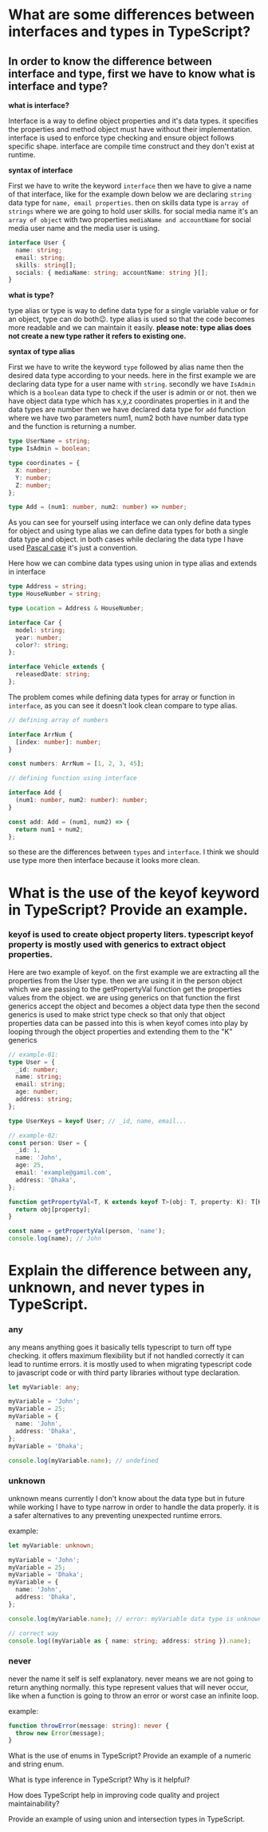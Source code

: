 # What are some differences between interfaces and types in TypeScript?

## In order to know the difference between interface and type, first we have to know what is interface and type?

**what is interface?**

Interface is a way to define object properties and it's data types. it specifies the properties and method object must have without their implementation. interface is used to enforce type checking and ensure object follows specific shape. interface are compile time construct and they don't exist at runtime.

**syntax of interface**

First we have to write the keyword `interface` then we have to give a name of that interface, like for the example down below we are declaring `string` data type for `name, email properties`. then on skills data type is `array of strings` where we are going to hold user skills. for social media name it's an `array of object` with two properties `mediaName and accountName` for social media user name and the media user is using.

```ts
interface User {
  name: string;
  email: string;
  skills: string[];
  socials: { mediaName: string; accountName: string }[];
}
```

**what is type?**

type alias or type is way to define data type for a single variable value or for an object, type can do both😉. type alias is used so that the code becomes more readable and we can maintain it easily. **please note: type alias does not create a new type rather it refers to existing one.**

**syntax of type alias**

First we have to write the keyword `type` followed by alias name then the desired data type according to your needs. here in the first example we are declaring data type for a user name with `string`. secondly we have `IsAdmin` which is a `boolean` data type to check if the user is admin or or not. then we have object data type which has x,y,z coordinates properties in it and the data types are number then we have declared data type for `add` function where we have two parameters num1, num2 both have number data type and the function is returning a number.

```ts
type UserName = string;
type IsAdmin = boolean;

type coordinates = {
  X: number;
  Y: number;
  Z: number;
};

type Add = (num1: number, num2: number) => number;
```

As you can see for yourself using interface we can only define data types for object and using type alias we can define data types for both a single data type and object. in both cases while declaring the data type I have used [Pascal case](https://www.tuple.nl/en/knowledge-base/pascal-case) it's just a convention.

Here how we can combine data types using union in type alias and extends in interface

```ts
type Address = string;
type HouseNumber = string;

type Location = Address & HouseNumber;

interface Car {
  model: string;
  year: number;
  color?: string;
};

interface Vehicle extends {
  releasedDate: string;
};

```

The problem comes while defining data types for array or function in `interface`, as you can see it doesn't look clean compare to type alias.

```ts
// defining array of numbers

interface ArrNum {
  [index: number]: number;
}

const numbers: ArrNum = [1, 2, 3, 45];

// defining function using interface

interface Add {
  (num1: number, num2: number): number;
}

const add: Add = (num1, num2) => {
  return num1 + num2;
};
```

so these are the differences between `types` and `interface`. I think we should use type more then interface because it looks more clean.

# What is the use of the keyof keyword in TypeScript? Provide an example.

### keyof is used to create object property liters. typescript keyof property is mostly used with generics to extract object properties.

Here are two example of keyof. on the first example we are extracting all the properties from the User type. then we are using it in the person object which we are passing to the getPropertyVal function get the properties values from the object. we are using generics on that function the first generics accept the object and becomes a object data type then the second generics is used to make strict type check so that only that object properties data can be passed into this is when keyof comes into play by looping through the object properties and extending them to the "K" generics

```ts
// example-01:
type User = {
  _id: number;
  name: string;
  email: string;
  age: number;
  address: string;
};

type UserKeys = keyof User; // _id, name, email...

// example-02:
const person: User = {
  _id: 1,
  name: 'John',
  age: 25,
  email: 'example@gamil.com',
  address: 'Dhaka',
};

function getPropertyVal<T, K extends keyof T>(obj: T, property: K): T[K] {
  return obj[property];
}

const name = getPropertyVal(person, 'name');
console.log(name); // John
```

# Explain the difference between any, unknown, and never types in TypeScript.

### any

any means anything goes it basically tells typescript to turn off type checking. it offers maximum flexibility but if not handled correctly it can lead to runtime errors. it is mostly used to when migrating typescript code to javascript code or with third party libraries without type declaration.

```ts
let myVariable: any;

myVariable = 'John';
myVariable = 25;
myVariable = {
  name: 'John',
  address: 'Dhaka',
};
myVariable = 'Dhaka';

console.log(myVariable.name); // undefined
```

### unknown

unknown means currently I don't know about the data type but in future while working I have to type narrow in order to handle the data properly. it is a safer alternatives to any preventing unexpected runtime errors.

example:

```ts
let myVariable: unknown;

myVariable = 'John';
myVariable = 25;
myVariable = 'Dhaka';
myVariable = {
  name: 'John',
  address: 'Dhaka',
};

console.log(myVariable.name); // error: myVariable data type is unknown.

// correct way
console.log((myVariable as { name: string; address: string }).name);
```

### never

never the name it self is self explanatory. never means we are not going to return anything normally. this type represent values that will never occur, like when a function is going to throw an error or worst case an infinite loop.

example:

```ts
function throwError(message: string): never {
  throw new Error(message);
}
```

What is the use of enums in TypeScript? Provide an example of a numeric and string enum.

What is type inference in TypeScript? Why is it helpful?

How does TypeScript help in improving code quality and project maintainability?

Provide an example of using union and intersection types in TypeScript.
